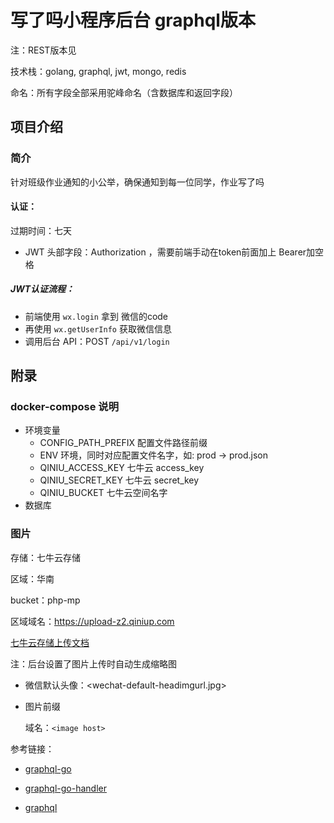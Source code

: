 # 写了吗小程序后台 graphql版本

注：REST版本见

技术栈：golang, graphql, jwt, mongo, redis

命名：所有字段全部采用驼峰命名（含数据库和返回字段）

## 项目介绍

### 简介

针对班级作业通知的小公举，确保通知到每一位同学，作业写了吗

#### 认证：

过期时间：七天

- JWT 头部字段：Authorization ，需要前端手动在token前面加上 Bearer加空格

##### JWT认证流程：

- 前端使用 `wx.login` 拿到 微信的code
- 再使用 `wx.getUserInfo` 获取微信信息
- 调用后台 API：POST `/api/v1/login`

## 附录

### docker-compose 说明

+ 环境变量
  + CONFIG_PATH_PREFIX  配置文件路径前缀
  + ENV 环境，同时对应配置文件名字，如: prod  -> prod.json
  + QINIU_ACCESS_KEY 七牛云 access_key
  + QINIU_SECRET_KEY 七牛云 secret_key
  + QINIU_BUCKET 七牛云空间名字
+ 数据库

### 图片

存储：七牛云存储

区域：华南

bucket：php-mp

区域域名：https://upload-z2.qiniup.com

[七牛云存储上传文档](https://developer.qiniu.com/kodo/manual/1272/form-upload)

注：后台设置了图片上传时自动生成缩略图

+ 微信默认头像：<wechat-default-headimgurl.jpg>

+ 图片前缀

  域名：`<image host>`


参考链接：

- [graphql-go](https://github.com/graphql-go/graphql)
- [graphql-go-handler](https://github.com/graphql-go/handler)
- [graphql](https://graphql.org/learn/queries/)

  ​